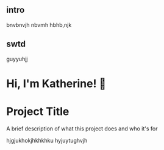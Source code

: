 
## intro
bnvbnvjh nbvmh  hbhb,njk
## swtd
guyyuhjj
# Hi, I'm Katherine! 👋


# Project Title

A brief description of what this project does and who it's for

hjgjukhokjhkhkhku
hyjuytughvjh